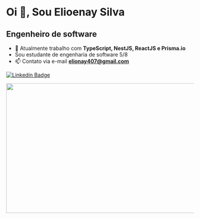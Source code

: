 # Oi 👋, Sou Elioenay Silva
## Engenheiro de software
- 🌱 Atualmente trabalho com **TypeScript, NestJS, ReactJS e Prisma.io**
- Sou estudante de engenharia de software 5/8
- 📫 Contato via e-mail **elionay407@gmail.com**

[![Linkedin Badge](https://img.shields.io/badge/LinkedIn-0077B5?style=for-the-badge&logo=linkedin&logoColor=white&link=https://www.linkedin.com/in/elioenays)](https://www.linkedin.com/in/elioenays)

<img src="https://wakatime.com/share/@elioenay/5fba6a70-c37b-4123-9a01-14015084727e.svg" width="550" height="350">
